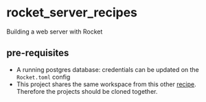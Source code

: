 # rocket_server_recipes

Building a web server with Rocket

## pre-requisites

-   A running postgres database: credentials can be updated on the `Rocket.toml` config
-   This project shares the same workspace from this other [recipe](https://github.com/collinsmuriuki/diesel_database_recipes). Therefore the projects should be cloned together.
